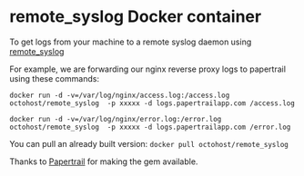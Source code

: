remote_syslog Docker container
==============================

To get logs from your machine to a remote syslog daemon using [remote_syslog](https://github.com/papertrail/remote_syslog)

For example, we are forwarding our nginx reverse proxy logs to papertrail using these commands:

```
docker run -d -v=/var/log/nginx/access.log:/access.log  octohost/remote_syslog  -p xxxxx -d logs.papertrailapp.com /access.log

docker run -d -v=/var/log/nginx/error.log:/error.log  octohost/remote_syslog  -p xxxxx -d logs.papertrailapp.com /error.log
```

You can pull an already built version: `docker pull octohost/remote_syslog`

Thanks to [Papertrail](http://papertrailapp.com) for making the gem available.
